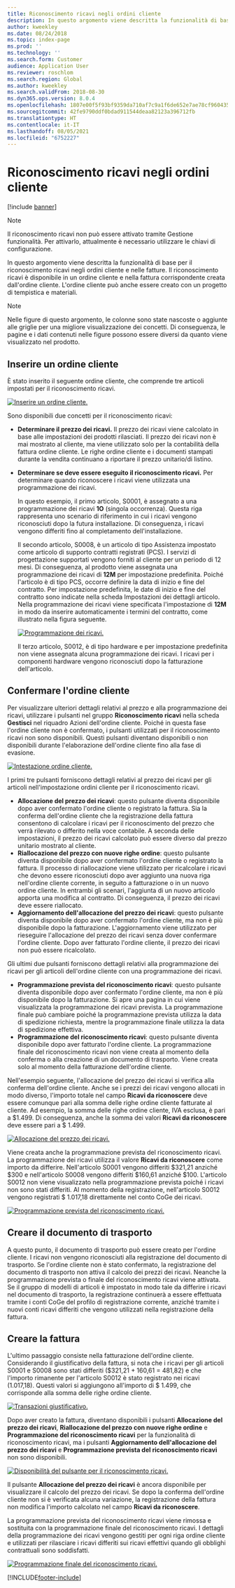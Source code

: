 ```yaml
---
title: Riconoscimento ricavi negli ordini cliente
description: In questo argomento viene descritta la funzionalità di base per il riconoscimento ricavi negli ordini cliente e nelle fatture. Il riconoscimento ricavi è disponibile nell'ordine cliente e nella fattura corrispondente creata dall'ordine cliente.
author: kweekley
ms.date: 08/24/2018
ms.topic: index-page
ms.prod: ''
ms.technology: ''
ms.search.form: Customer
audience: Application User
ms.reviewer: roschlom
ms.search.region: Global
ms.author: kweekley
ms.search.validFrom: 2018-08-30
ms.dyn365.ops.version: 8.0.4
ms.openlocfilehash: 1807e00f5f93bf9359da710af7c9a1f6de652e7ae78cf9604351af969b057b11
ms.sourcegitcommit: 42fe9790ddf0bdad911544deaa82123a396712fb
ms.translationtype: HT
ms.contentlocale: it-IT
ms.lasthandoff: 08/05/2021
ms.locfileid: "6752227"
---
```

# <a name="revenue-recognition-on-sales-orders"></a>Riconoscimento ricavi negli ordini cliente

[!include [banner](../includes/banner.md)]

> [!NOTE]
> Il riconoscimento ricavi non può essere attivato tramite Gestione funzionalità. Per attivarlo, attualmente è necessario utilizzare le chiavi di configurazione.

In questo argomento viene descritta la funzionalità di base per il riconoscimento ricavi negli ordini cliente e nelle fatture. Il riconoscimento ricavi è disponibile in un ordine cliente e nella fattura corrispondente creata dall'ordine cliente. L'ordine cliente può anche essere creato con un progetto di tempistica e materiali.

> [!NOTE]
> Nelle figure di questo argomento, le colonne sono state nascoste o aggiunte alle griglie per una migliore visualizzazione dei concetti. Di conseguenza, le pagine e i dati contenuti nelle figure possono essere diversi da quanto viene visualizzato nel prodotto.

## <a name="enter-a-sales-order"></a>Inserire un ordine cliente

È stato inserito il seguente ordine cliente, che comprende tre articoli impostati per il riconoscimento ricavi.

[![Inserire un ordine cliente.](./media/revenue-recognition-so-basic-sales-order-header.png)](./media/revenue-recognition-so-basic-sales-order-header.png)

Sono disponibili due concetti per il riconoscimento ricavi:

- **Determinare il prezzo dei ricavi.** Il prezzo dei ricavi viene calcolato in base alle impostazioni dei prodotti rilasciati. Il prezzo dei ricavi non è mai mostrato al cliente, ma viene utilizzato solo per la contabilità della fattura ordine cliente. Le righe ordine cliente e i documenti stampati durante la vendita continuano a riportare il prezzo unitario/di listino.
- **Determinare se deve essere eseguito il riconoscimento ricavi.** Per determinare quando riconoscere i ricavi viene utilizzata una programmazione dei ricavi.

    In questo esempio, il primo articolo, S0001, è assegnato a una programmazione dei ricavi **1O** (singola occorrenza). Questa riga rappresenta uno scenario di riferimento in cui i ricavi vengono riconosciuti dopo la futura installazione. Di conseguenza, i ricavi vengono differiti fino al completamento dell'installazione.

    Il secondo articolo, S0008, è un articolo di tipo Assistenza impostato come articolo di supporto contratti registrati (PCS). I servizi di progettazione supportati vengono forniti al cliente per un periodo di 12 mesi. Di conseguenza, al prodotto viene assegnata una programmazione dei ricavi di **12M** per impostazione predefinita. Poiché l'articolo è di tipo PCS, occorre definire la data di inizio e fine del contratto. Per impostazione predefinita, le date di inizio e fine del contratto sono indicate nella scheda Impostazioni dei dettagli articolo. Nella programmazione dei ricavi viene specificata l'impostazione di **12M** in modo da inserire automaticamente i termini del contratto, come illustrato nella figura seguente.

    [![Programmazione dei ricavi.](./media/revenue-recognition-so-basic-revenue-schedules.png)](./media/revenue-recognition-so-basic-revenue-schedules.png)

    Il terzo articolo, S0012, è di tipo hardware e per impostazione predefinita non viene assegnata alcuna programmazione dei ricavi. I ricavi per i componenti hardware vengono riconosciuti dopo la fatturazione dell'articolo.

## <a name="confirm-the-sales-order"></a>Confermare l'ordine cliente

Per visualizzare ulteriori dettagli relativi al prezzo e alla programmazione dei ricavi, utilizzare i pulsanti nel gruppo **Riconoscimento ricavi** nella scheda **Gestisci** nel riquadro Azioni dell'ordine cliente. Poiché in questa fase l'ordine cliente non è confermato, i pulsanti utilizzati per il riconoscimento ricavi non sono disponibili. Questi pulsanti diventano disponibili o non disponibili durante l'elaborazione dell'ordine cliente fino alla fase di evasione.

[![Intestazione ordine cliente.](./media/revenue-recognition-so-basic-sales-order-header-02.png)](./media/revenue-recognition-so-basic-sales-order-header-02.png)

I primi tre pulsanti forniscono dettagli relativi al prezzo dei ricavi per gli articoli nell'impostazione ordini cliente per il riconoscimento ricavi.

- **Allocazione del prezzo dei ricavi**: questo pulsante diventa disponibile dopo aver confermato l'ordine cliente o registrato la fattura. Sia la conferma dell'ordine cliente che la registrazione della fattura consentono di calcolare i ricavi per il riconoscimento del prezzo che verrà rilevato o differito nella voce contabile. A seconda delle impostazioni, il prezzo dei ricavi calcolato può essere diverso dal prezzo unitario mostrato al cliente.
- **Riallocazione del prezzo con nuove righe ordine**: questo pulsante diventa disponibile dopo aver confermato l'ordine cliente o registrato la fattura. Il processo di riallocazione viene utilizzato per ricalcolare i ricavi che devono essere riconosciuti dopo aver aggiunto una nuova riga nell'ordine cliente corrente, in seguito a fatturazione o in un nuovo ordine cliente. In entrambi gli scenari, l'aggiunta di un nuovo articolo apporta una modifica al contratto. Di conseguenza, il prezzo dei ricavi deve essere riallocato.
- **Aggiornamento dell'allocazione del prezzo dei ricavi**: questo pulsante diventa disponibile dopo aver confermato l'ordine cliente, ma non è più disponibile dopo la fatturazione. L'aggiornamento viene utilizzato per rieseguire l'allocazione del prezzo dei ricavi senza dover confermare l'ordine cliente. Dopo aver fatturato l'ordine cliente, il prezzo dei ricavi non può essere ricalcolato.

Gli ultimi due pulsanti forniscono dettagli relativi alla programmazione dei ricavi per gli articoli dell'ordine cliente con una programmazione dei ricavi.

- **Programmazione prevista del riconoscimento ricavi**: questo pulsante diventa disponibile dopo aver confermato l'ordine cliente, ma non è più disponibile dopo la fatturazione. Si apre una pagina in cui viene visualizzata la programmazione dei ricavi prevista. La programmazione finale può cambiare poiché la programmazione prevista utilizza la data di spedizione richiesta, mentre la programmazione finale utilizza la data di spedizione effettiva.
- **Programmazione del riconoscimento ricavi**: questo pulsante diventa disponibile dopo aver fatturato l'ordine cliente. La programmazione finale del riconoscimento ricavi non viene creata al momento della conferma o alla creazione di un documento di trasporto. Viene creata solo al momento della fatturazione dell'ordine cliente.

Nell'esempio seguente, l'allocazione del prezzo dei ricavi si verifica alla conferma dell'ordine cliente. Anche se i prezzi dei ricavi vengono allocati in modo diverso, l'importo totale nel campo **Ricavi da riconoscere** deve essere comunque pari alla somma delle righe ordine cliente fatturate al cliente. Ad esempio, la somma delle righe ordine cliente, IVA esclusa, è pari a $1.499. Di conseguenza, anche la somma dei valori **Ricavi da riconoscere** deve essere pari a $ 1.499.

[![Allocazione del prezzo dei ricavi.](./media/revenue-recognition-so-basic-revenue-price-allocation.png)](./media/revenue-recognition-so-basic-revenue-price-allocation.png)

Viene creata anche la programmazione prevista del riconoscimento ricavi. La programmazione dei ricavi utilizza il valore **Ricavi da riconoscere** come importo da differire. Nell'articolo S0001 vengono differiti $321,21 anziché $300 e nell'articolo S0008 vengono differiti $160,61 anziché $100. L'articolo S0012 non viene visualizzato nella programmazione prevista poiché i ricavi non sono stati differiti. Al momento della registrazione, nell'articolo S0012 vengono registrati $ 1.017,18 direttamente nel conto CoGe dei ricavi.

[![Programmazione prevista del riconoscimento ricavi.](./media/revenue-recognition-so-basic-expected-rev-rec-schedule.png)](./media/revenue-recognition-so-basic-expected-rev-rec-schedule.png)

## <a name="create-the-packing-slip"></a>Creare il documento di trasporto

A questo punto, il documento di trasporto può essere creato per l'ordine cliente. I ricavi non vengono riconosciuti alla registrazione del documento di trasporto. Se l'ordine cliente non è stato confermato, la registrazione del documento di trasporto non attiva il calcolo dei prezzi dei ricavi. Neanche la programmazione prevista o finale del riconoscimento ricavi viene attivata. Se il gruppo di modelli di articoli è impostato in modo tale da differire i ricavi nel documento di trasporto, la registrazione continuerà a essere effettuata tramite i conti CoGe del profilo di registrazione corrente, anziché tramite i nuovi conti ricavi differiti che vengono utilizzati nella registrazione della fattura.

## <a name="create-the-invoice"></a>Creare la fattura

L'ultimo passaggio consiste nella fatturazione dell'ordine cliente. Considerando il giustificativo della fattura, si nota che i ricavi per gli articoli S0001 e S0008 sono stati differiti ($321,21 + 160,61 = 481,82) e che l'importo rimanente per l'articolo S0012 è stato registrato nei ricavi (1.017,18). Questi valori si aggiungono all'importo di $ 1.499, che corrisponde alla somma delle righe ordine cliente.

[![Transazioni giustificativo.](./media/revenue-recognition-so-voucher-transactions.png)](./media/revenue-recognition-so-voucher-transactions.png)

Dopo aver creato la fattura, diventano disponibili i pulsanti **Allocazione del prezzo dei ricavi**, **Riallocazione del prezzo con nuove righe ordine** e **Programmazione del riconoscimento ricavi** per la funzionalità di riconoscimento ricavi, ma i pulsanti **Aggiornamento dell'allocazione del prezzo dei ricavi** e **Programmazione prevista del riconoscimento ricavi** non sono disponibili.

[![Disponibilità del pulsante per il riconoscimento ricavi.](./media/revenue-recognition-so-basic-after-invoice-buttons.png)](./media/revenue-recognition-so-basic-after-invoice-buttons.png)

Il pulsante **Allocazione del prezzo dei ricavi** è ancora disponibile per visualizzare il calcolo del prezzo dei ricavi. Se dopo la conferma dell'ordine cliente non si è verificata alcuna variazione, la registrazione della fattura non modifica l'importo calcolato nel campo **Ricavi da riconoscere**.

La programmazione prevista del riconoscimento ricavi viene rimossa e sostituita con la programmazione finale del riconoscimento ricavi. I dettagli della programmazione dei ricavi vengono gestiti per ogni riga ordine cliente e utilizzati per rilasciare i ricavi differiti sui ricavi effettivi quando gli obblighi contrattuali sono soddisfatti.

[![Programmazione finale del riconoscimento ricavi.](./media/revenue-recognition-so-revenue-recognition-schedule.png)](./media/revenue-recognition-so-revenue-recognition-schedule.png)


[!INCLUDE[footer-include](../../includes/footer-banner.md)]